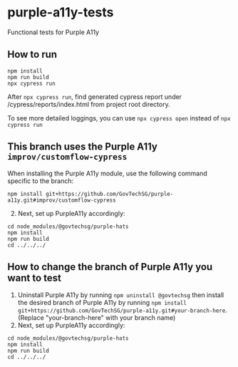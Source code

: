 # purple-a11y-tests

Functional tests for Purple A11y

## How to run

```
npm install
npm run build
npx cypress run
```

After `npx cypress run`, find generated cypress report under /cypress/reports/index.html from project root directory.

To see more detailed loggings, you can use `npx cypress open` instead of `npx cypress run`

## This branch uses the Purple A11y `improv/customflow-cypress`

When installing the Purple A11y module, use the following command specific to the branch:

`npm install git+https://github.com/GovTechSG/purple-a11y.git#improv/customflow-cypress`

2. Next, set up PurpleA11y accordingly:

```
cd node_modules/@govtechsg/purple-hats
npm install
npm run build
cd ../../../
```

## How to change the branch of Purple A11y you want to test

1. Uninstall Purple A11y by running `npm uninstall @govtechsg` then install the desired branch of Purple A11y by running `npm install git+https://github.com/GovTechSG/purple-a11y.git#your-branch-here`. (Replace "your-branch-here" with your branch name)
2. Next, set up PurpleA11y accordingly:

```
cd node_modules/@govtechsg/purple-hats
npm install
npm run build
cd ../../../
```
